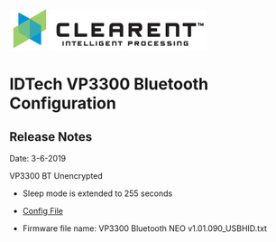 ![Screenshot](docs/clearent_logo.jpg)

# IDTech VP3300 Bluetooth Configuration

## Release Notes

Date: 3-6-2019

VP3300 BT Unencrypted

* Sleep mode is extended to 255 seconds

* [Config File](config/good_betty_03061029.json)

* Firmware file name: VP3300 Bluetooth NEO v1.01.090_USBHID.txt
